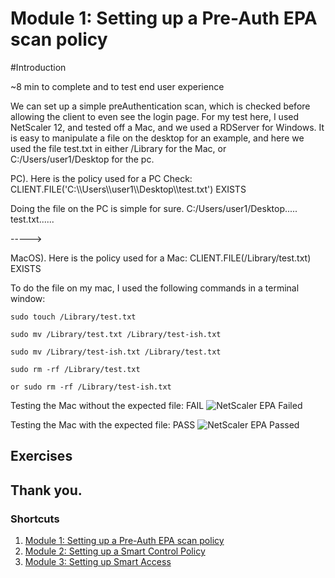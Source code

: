 # Module 1: Setting up a Pre-Auth EPA scan policy

#Introduction

~8 min to complete and to test end user experience

We can set up a simple preAuthentication scan, which is checked before allowing the client to even see the login page. For my test here, I used NetScaler 12, and tested off a Mac, and we used a RDServer for Windows. It is easy to manipulate a file on the desktop for an example, and here we used the file test.txt in either /Library for the Mac, or C:/Users/user1/Desktop for the pc.

PC).	Here is the policy used for a PC Check: CLIENT.FILE('C:\\\\Users\\\\user1\\\\Desktop\\\\test.txt') EXISTS

Doing the file on the PC is simple for sure. C:/Users/user1/Desktop..... test.txt......

----->

MacOS).	Here is the policy used for a Mac:
CLIENT.FILE(/Library/test.txt) EXISTS

To do the file on my mac, I used the following commands in a terminal window:

	sudo touch /Library/test.txt

	sudo mv /Library/test.txt /Library/test-ish.txt

	sudo mv /Library/test-ish.txt /Library/test.txt

	sudo rm -rf /Library/test.txt

	or sudo rm -rf /Library/test-ish.txt

Testing the Mac without the expected file: FAIL
![NetScaler EPA Failed](./images/MacPreFail.gif)

Testing the Mac with the expected file: PASS
![NetScaler EPA Passed](./images/MacPrePass.gif)

## Exercises 

## Thank you. 

### Shortcuts
1. [Module 1: Setting up a Pre-Auth EPA scan policy](../Module1)
2. [Module 2: Setting up a Smart Control Policy](../Module2)
3. [Module 3: Setting up Smart Access](../Module3)